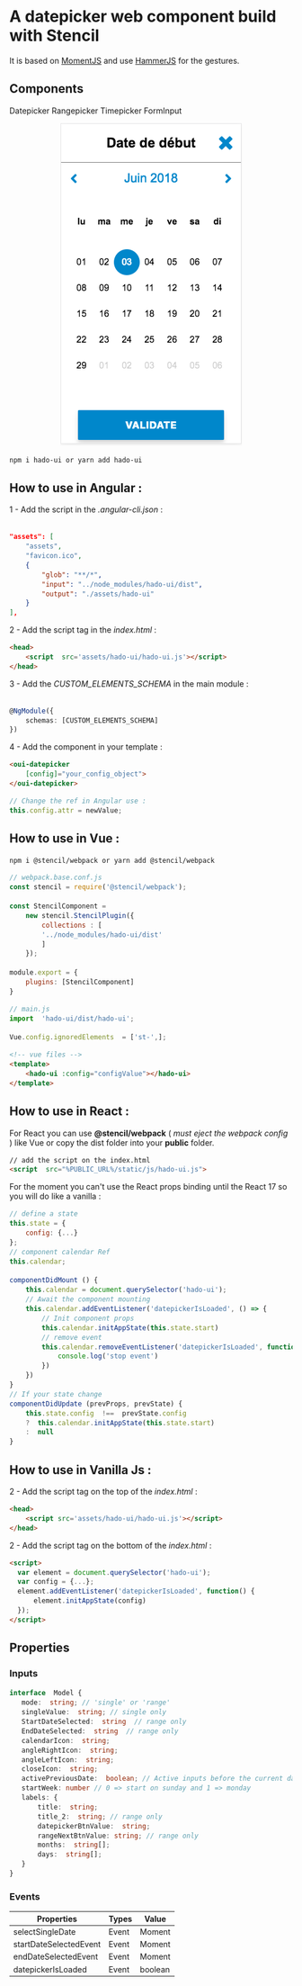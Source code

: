 
# A datepicker web component build with Stencil

It is based on [MomentJS](https://momentjs.com/docs/) and use [HammerJS](https://hammerjs.github.io/) for the gestures.

## Components
Datepicker
Rangepicker
Timepicker
FormInput

<p align="center">
  <img src="https://github.com/fausfore/hado-ui/blob/master/documentation/assets/mode-mobile.png"/>
</p>

```bash
npm i hado-ui or yarn add hado-ui
```

  
## How to use in Angular :

  

1 - Add the script in the *.angular-cli.json* :

```json

"assets": [
	"assets",
	"favicon.ico",
	{
		"glob": "**/*",
		"input": "../node_modules/hado-ui/dist",
		"output": "./assets/hado-ui"
	}
],
```

2 - Add the script tag in the *index.html* :

```html
<head>
	<script  src='assets/hado-ui/hado-ui.js'></script>
</head>
```

3 - Add the *CUSTOM_ELEMENTS_SCHEMA* in the main module :

```typescript

@NgModule({
	schemas: [CUSTOM_ELEMENTS_SCHEMA]
})

```

4 - Add the component in your template :

```html
<oui-datepicker
	[config]="your_config_object">
</oui-datepicker>
```
```typescript
// Change the ref in Angular use :
this.config.attr = newValue;
```

## How to use in Vue :

```bash
npm i @stencil/webpack or yarn add @stencil/webpack
```
```javascript
// webpack.base.conf.js
const stencil = require('@stencil/webpack');

const StencilComponent =
	new stencil.StencilPlugin({
		collections : [
		'../node_modules/hado-ui/dist'
		]
	});
	
module.export = {
	plugins: [StencilComponent]
}
```
```javascript
// main.js
import  'hado-ui/dist/hado-ui';

Vue.config.ignoredElements  = ['st-',];
```

```html
<!-- vue files -->
<template>
	<hado-ui :config="configValue"></hado-ui>
</template>
```

## How to use in React :

For React you can use **@stencil/webpack** ( *must eject the webpack config* ) like Vue or copy the dist folder into your **public** folder.
```html
// add the script on the index.html
<script  src="%PUBLIC_URL%/static/js/hado-ui.js">
```
For the moment you can't use the React props binding until the React 17 so you will do like a vanilla :
```javascript
// define a state
this.state = {
	config: {...}
};
// component calendar Ref
this.calendar;

componentDidMount () {
	this.calendar = document.querySelector('hado-ui');
	// Await the component mounting
	this.calendar.addEventListener('datepickerIsLoaded', () => {
		// Init component props
		this.calendar.initAppState(this.state.start)
		// remove event
		this.calendar.removeEventListener('datepickerIsLoaded', function() {
			console.log('stop event')
		})
	})
}
// If your state change
componentDidUpdate (prevProps, prevState) {
	this.state.config  !==  prevState.config
	?  this.calendar.initAppState(this.state.start)
	:  null
}
```


## How to use in Vanilla Js :

  2 - Add the script tag on the top of the *index.html* :

```html
<head>
	<script src='assets/hado-ui/hado-ui.js'></script>
</head>
```
  2 - Add the script tag on the bottom of the *index.html* :
  
  ```html
<script>
	var element = document.querySelector('hado-ui');
	var config = {...};
	element.addEventListener('datepickerIsLoaded', function() {
		element.initAppState(config)
	});
</script>
```

## Properties

### Inputs

 ```typescript
interface  Model {
	mode:  string; // 'single' or 'range'
	singleValue:  string; // single only
	StartDateSelected:  string  // range only
	EndDateSelected:  string  // range only
	calendarIcon:  string;
	angleRightIcon:  string;
	angleLeftIcon:  string;
	closeIcon:  string;
	activePreviousDate:  boolean; // Active inputs before the current date
	startWeek: number // 0 => start on sunday and 1 => monday
	labels: {
		title:  string;
		title_2:  string; // range only
		datepickerBtnValue:  string;
		rangeNextBtnValue: string; // range only
		months:  string[];
		days:  string[];
	}
}
 ```

### Events

| Properties | Types | Value |
|--|--|--|
| selectSingleDate | Event | Moment |
| startDateSelectedEvent | Event | Moment |
| endDateSelectedEvent | Event | Moment |
| datepickerIsLoaded | Event | boolean |
